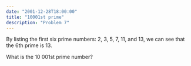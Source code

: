 ```yaml
---
date: "2001-12-28T18:00:00"
title: "10001st prime"
description: "Problem 7"
---
```


<p>By listing the first six prime numbers: 2, 3, 5, 7, 11, and 13, we can see that the 6th prime is 13.</p>
<p>What is the 10 001st prime number?</p>

